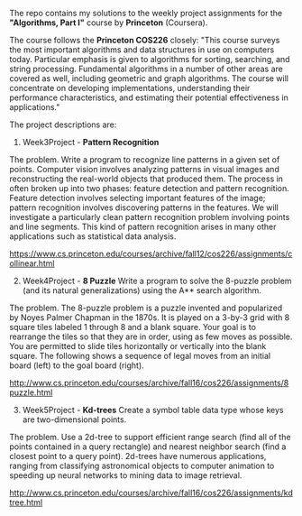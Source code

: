 The repo contains my solutions to the weekly project assignments for the **"Algorithms, Part I"** course by **Princeton** (Coursera).

The course follows the **Princeton COS226** closely:
"This course surveys the most important algorithms and data structures in use on computers today. Particular emphasis is given to algorithms for sorting, searching, and string processing. Fundamental algorithms in a number of other areas are covered as well, including geometric and graph algorithms. The course will concentrate on developing implementations, understanding their performance characteristics, and estimating their potential effectiveness in applications."

The project descriptions are:

1) Week3Project - **Pattern Recognition**

The problem. Write a program to recognize line patterns in a given set of points.
Computer vision involves analyzing patterns in visual images and reconstructing the real-world objects that produced them. The process in often broken up into two phases: feature detection and pattern recognition. Feature detection involves selecting important features of the image; pattern recognition involves discovering patterns in the features. We will investigate a particularly clean pattern recognition problem involving points and line segments. This kind of pattern recognition arises in many other applications such as statistical data analysis.

https://www.cs.princeton.edu/courses/archive/fall12/cos226/assignments/collinear.html


2) Week4Project - **8 Puzzle**
Write a program to solve the 8-puzzle problem (and its natural generalizations) using the A** search algorithm.

The problem. The 8-puzzle problem is a puzzle invented and popularized by Noyes Palmer Chapman in the 1870s. It is played on a 3-by-3 grid with 8 square tiles labeled 1 through 8 and a blank square. Your goal is to rearrange the tiles so that they are in order, using as few moves as possible. You are permitted to slide tiles horizontally or vertically into the blank square. The following shows a sequence of legal moves from an initial board (left) to the goal board (right).

http://www.cs.princeton.edu/courses/archive/fall16/cos226/assignments/8puzzle.html


3) Week5Project - **Kd-trees**
Create a symbol table data type whose keys are two-dimensional points. 

The problem. Use a 2d-tree to support efficient range search (find all of the points contained in a query rectangle) and nearest neighbor search (find a closest point to a query point). 2d-trees have numerous applications, ranging from classifying astronomical objects to computer animation to speeding up neural networks to mining data to image retrieval.

http://www.cs.princeton.edu/courses/archive/fall16/cos226/assignments/kdtree.html

